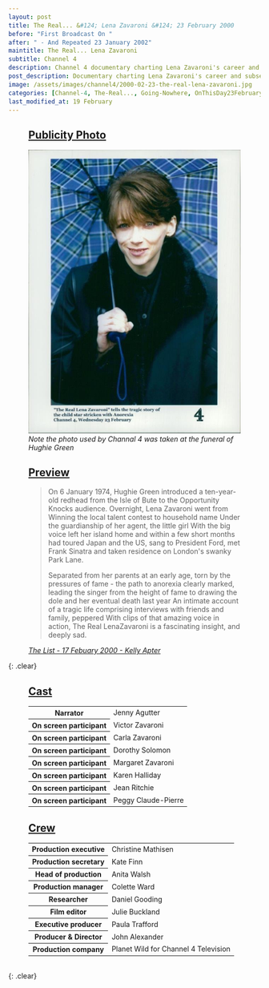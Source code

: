 ```yaml
---
layout: post
title: The Real... &#124; Lena Zavaroni &#124; 23 February 2000
before: "First Broadcast On "
after: " - And Repeated 23 January 2002"
maintitle: The Real... Lena Zavaroni
subtitle: Channel 4
description: Channel 4 documentary charting Lena Zavaroni's career and subsequent illness.
post_description: Documentary charting Lena Zavaroni's career and subsequent illness.
image: /assets/images/channel4/2000-02-23-the-real-lena-zavaroni.jpg
categories: [Channel-4, The-Real..., Going-Nowhere, OnThisDay23February, OnThisDay23January]
last_modified_at: 19 February
---
```


<figure class="fig1">
<figcaption>
<h2 id="publicity"><a href="#publicity">Publicity Photo</a></h2>
</figcaption>
<a href="/assets/images/channel4/2000-02-23-the-real-lena-zavaroni.jpg"><img src="/assets/images/channel4/2000-02-23-the-real-lena-zavaroni.jpg" class="full-width zoom-in"/></a>
<figcaption>
<cite>Note the photo used by Channal 4 was taken at the funeral of Hughie Green</cite>
</figcaption>
</figure>

<figure class="fig2">
<figcaption>
<h2 id="preview"><a href="#preview">Preview</a></h2>
<blockquote>
<p>On 6 January 1974, Hughie Green introduced a ten-year-old redhead from the Isle of Bute to the Opportunity Knocks audience. Overnight, Lena Zavaroni went from Winning the local talent contest to household name Under the guardianship of her agent, the little girl With the big voice left her island home and within a few short months had toured Japan and the US, sang to President Ford, met Frank Sinatra and taken residence on London's swanky Park Lane.</p>
<p>Separated from her parents at an early age, torn by the pressures of fame - the path to anorexia clearly marked, leading the singer from the height of fame to drawing the dole and her eventual death last year An intimate account of a tragic life comprising interviews with friends and family, peppered With clips of that amazing voice in action, The Real LenaZavaroni is a fascinating insight, and deeply sad.</p>
</blockquote>
<cite><a href="https://archive.list.co.uk/the-list/2000-02-17/102">The List - 17 Febuary 2000 - Kelly Apter</a></cite>
</figcaption>
</figure>

{: .clear}

<figure class="fig1">
<figcaption>
<h2 id="cast"><a href="#cast">Cast</a></h2>
<table>
<tr><th>Narrator</th><td>Jenny Agutter</td></tr>
<tr><th>On screen participant</th><td>Victor Zavaroni</td></tr>
<tr><th>On screen participant</th><td>Carla Zavaroni</td></tr>
<tr><th>On screen participant</th><td>Dorothy Solomon</td></tr>
<tr><th>On screen participant</th><td>Margaret Zavaroni</td></tr>
<tr><th>On screen participant</th><td>Karen Halliday</td></tr>
<tr><th>On screen participant</th><td>Jean Ritchie</td></tr>
<tr><th>On screen participant</th><td>Peggy Claude-Pierre</td></tr>
</table>
</figcaption>
</figure>

<figure class="fig2">
<figcaption>
<h2 id="crew"><a href="#crew">Crew</a></h2>
<table>
<tr><th>Production executive</th><td>Christine Mathisen</td></tr>
<tr><th>Production secretary</th><td>Kate Finn</td></tr>
<tr><th>Head of production</th><td>Anita Walsh</td></tr>
<tr><th>Production manager</th><td>Colette Ward</td></tr>
<tr><th>Researcher</th><td>Daniel Gooding</td></tr>
<tr><th>Film editor</th><td>Julie Buckland</td></tr>
<tr><th>Executive producer</th><td>Paula Trafford</td></tr>
<tr><th>Producer &amp; Director</th><td>John Alexander</td></tr>
<tr><th>Production company</th><td>Planet Wild for Channel 4 Television</td></tr>
</table>
</figcaption>
</figure>

<br />{: .clear}


